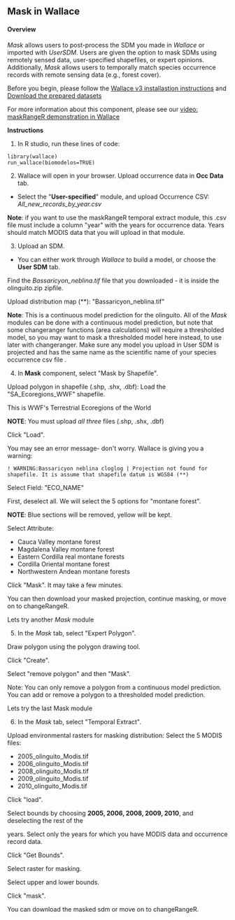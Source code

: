 ## Mask in Wallace  

#### Overview
  *Mask* allows users to post-process the SDM you made in *Wallace* or imported with *UserSDM*.  Users are given the option to mask SDMs using remotely sensed data, user-specified shapefiles, or expert opinions. Additionally, *Mask* allows users to temporally match species occurrence records with remote sensing data (e.g., forest cover).
  

Before you begin, please follow the [Wallace v3 installastion instructions](installation_instructions.md) and [Download the prepared datasets](Data.md)

For more information about this component, please see our [video: maskRangeR demonstration in Wallace](https://youtu.be/uBbYqQLRirU)

**Instructions**<br>

1. In R studio, run these lines of code: 
```{r}
library(wallace) 
run_wallace(biomodelos=TRUE) 
```
2. Wallace will open in your browser. Upload occurrence data in **Occ Data** tab. 

* Select the "**User-specified**" module, and upload Occurrence CSV: *All_new_records_by_year.csv* 

**Note**: if you want to use the maskRangeR temporal extract module, this .csv file must include a column "year" with the years for occurrence data. Years should match MODIS data that you will upload in that module.  

3. Upload an SDM. 

* You can either work through *Wallace* to build a model, or choose the **User SDM** tab. 

Find the *Bassaricyon_neblina.tif* file that you downloaded - it is inside the olinguito.zip zipfile.  

Upload distribution map (**): "Bassaricyon_neblina.tif" 

**Note**: This is a continuous model prediction for the olinguito. All of the *Mask* modules can be done with a continuous model prediction, but note that some changeranger functions (area calculations) will require a thresholded model, so you may want to mask a thresholded  model here instead, to use later with changeranger. Make sure any model you upload in User SDM is projected and has the same name as the scientific name of your species occurrence csv file . 

4. In **Mask** component, select "Mask by Shapefile".  

Upload polygon in shapefile (.shp, .shx, .dbf): Load the "SA_Ecoregions_WWF" shapefile. 

This is WWF's Terrestrial Ecoregions of the World 

**NOTE**: You must upload *all three* files (.shp, .shx, .dbf) 

Click "Load".  

You may see an error message- don't worry. Wallace is giving you a warning: 

```{r}
! WARNING:Bassaricyon neblina cloglog | Projection not found for shapefile. It is assume that shapefile datum is WGS84 (**) 
```

Select Field: "ECO_NAME" 

First, deselect all. We will select the 5 options for "montane forest". 

**NOTE**: Blue sections will be removed, yellow will be kept. 

Select Attribute:

  - Cauca Valley montane forest 
  - Magdalena Valley montane forest
  - Eastern Cordilla real montane forests
  - Cordilla Oriental montane forest
  - Northwestern Andean montane forests 

Click "Mask". It may take a few minutes. 

You can then download your masked projection, continue masking, or move on to changeRangeR. 

Lets try another *Mask* module 

5. In the *Mask* tab, select "Expert Polygon".  

Draw polygon using the polygon drawing tool. 

Click "Create". 

Select "remove polygon" and then "Mask". 

Note: You can only remove a polygon from a continuous model prediction. You can add or remove a polygon to a thresholded model prediction.  

Lets try the last Mask module 

6. In the *Mask* tab, select "Temporal Extract".  

Upload environmental rasters for masking distribution: Select the 5 MODIS files: 

   - 2005_olinguito_Modis.tif
   - 2006_olinguito_Modis.tif
   - 2008_olinguito_Modis.tif
   - 2009_olinguito_Modis.tif
   - 2010_olinguito_Modis.tif 

Click "load". 

Select bounds by choosing **2005, 2006, 2008, 2009, 2010**, and deselecting the rest of the  

years. Select only the years for which you have MODIS data and occurrence record data. 

Click "Get Bounds". 

Select raster for masking. 

Select upper and lower bounds. 

Click "mask". 

You can download the masked sdm or move on to changeRangeR. 